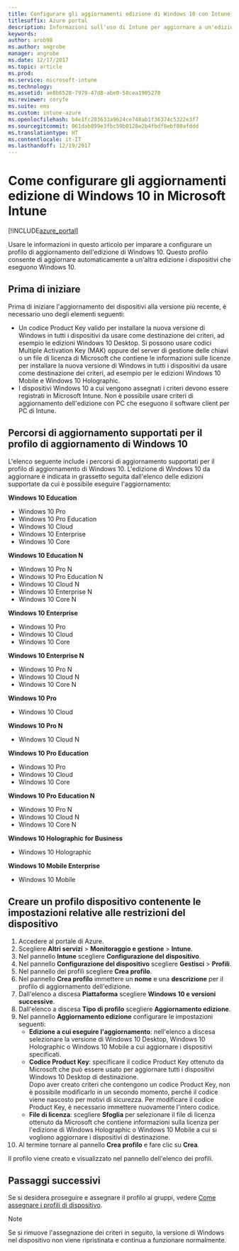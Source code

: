 ```yaml
---
title: Configurare gli aggiornamenti edizione di Windows 10 con Intune
titlesuffix: Azure portal
description: Informazioni sull'uso di Intune per aggiornare a un'edizione diversa i dispositivi Windows 10 gestiti."
keywords: 
author: arob98
ms.author: angrobe
manager: angrobe
ms.date: 12/17/2017
ms.topic: article
ms.prod: 
ms.service: microsoft-intune
ms.technology: 
ms.assetid: ae8b6528-7979-47d8-abe0-58cea1905270
ms.reviewer: coryfe
ms.suite: ems
ms.custom: intune-azure
ms.openlocfilehash: b4e1fc203633a9624ce748ab1f36374c5322e3f7
ms.sourcegitcommit: 061dab899e3fbc59b0128e2b4fbdf8ebf80afddd
ms.translationtype: HT
ms.contentlocale: it-IT
ms.lasthandoff: 12/19/2017
---
```

# <a name="how-to-configure-windows-10-edition-upgrades-in-microsoft-intune"></a>Come configurare gli aggiornamenti edizione di Windows 10 in Microsoft Intune
[!INCLUDE[azure_portal](./includes/azure_portal.md)]

Usare le informazioni in questo articolo per imparare a configurare un profilo di aggiornamento dell'edizione di Windows 10. Questo profilo consente di aggiornare automaticamente a un'altra edizione i dispositivi che eseguono Windows 10. 

## <a name="before-you-start"></a>Prima di iniziare
Prima di iniziare l'aggiornamento dei dispositivi alla versione più recente, è necessario uno degli elementi seguenti:

- Un codice Product Key valido per installare la nuova versione di Windows in tutti i dispositivi da usare come destinazione dei criteri, ad esempio le edizioni Windows 10 Desktop. Si possono usare codici Multiple Activation Key (MAK) oppure del server di gestione delle chiavi o un file di licenza di Microsoft che contiene le informazioni sulle licenze per installare la nuova versione di Windows in tutti i dispositivi da usare come destinazione dei criteri, ad esempio per le edizioni Windows 10 Mobile e Windows 10 Holographic.
- I dispositivi Windows 10 a cui vengono assegnati i criteri devono essere registrati in Microsoft Intune. Non è possibile usare criteri di aggiornamento dell'edizione con PC che eseguono il software client per PC di Intune.

## <a name="supported-upgrade-paths-for-the-windows-10-edition-upgrade-profile"></a>Percorsi di aggiornamento supportati per il profilo di aggiornamento di Windows 10
L'elenco seguente include i percorsi di aggiornamento supportati per il profilo di aggiornamento di Windows 10. L'edizione di Windows 10 da aggiornare è indicata in grassetto seguita dall'elenco delle edizioni supportate da cui è possibile eseguire l'aggiornamento:

**Windows 10 Education**
- Windows 10 Pro
- Windows 10 Pro Education
- Windows 10 Cloud
- Windows 10 Enterprise
- Windows 10 Core
    
**Windows 10 Education N**    
- Windows 10 Pro N
- Windows 10 Pro Education N
- Windows 10 Cloud N
- Windows 10 Enterprise N
- Windows 10 Core N
    
**Windows 10 Enterprise**
- Windows 10 Pro
- Windows 10 Cloud
- Windows 10 Core
    
**Windows 10 Enterprise N**
- Windows 10 Pro N
- Windows 10 Cloud N
- Windows 10 Core N
    
**Windows 10 Pro**
- Windows 10 Cloud
    
**Windows 10 Pro N**
- Windows 10 Cloud N
    
**Windows 10 Pro Education**
- Windows 10 Pro
- Windows 10 Cloud
- Windows 10 Core
    
**Windows 10 Pro Education N**
- Windows 10 Pro N
- Windows 10 Cloud N
- Windows 10 Core N

**Windows 10 Holographic for Business**
- Windows 10 Holographic

**Windows 10 Mobile Enterprise**
- Windows 10 Mobile

<!--The following table provides information about the supported upgrade paths for Windows 10 editions in this policy:

![supported](./media/check_grn.png)  (X) = not supported    
![unsupported](./media/x_blk.png)    (green checkmark) = supported    

|Upgrade from edition\Upgrade to edition|Education|Education N|Pro Education|Pro Education N|Enterprise|Enterprise N|Professional|Professional N|Mobile Enterprise|Holographic for Business|
|--------|--------|--------|--------|--------|--------|--------|--------|--------|--------|--------|--------|
|Pro|![supported](./media/check_grn.png)|![unsupported](./media/x_blk.png)|![supported](./media/check_grn.png)|![unsupported](./media/x_blk.png)|![supported](./media/check_grn.png)|![unsupported](./media/x_blk.png)|![unsupported](./media/x_blk.png)|![unsupported](./media/x_blk.png)|![unsupported](./media/x_blk.png)|![unsupported](./media/x_blk.png)|
|Pro N|![unsupported](./media/x_blk.png)|![supported](./media/check_grn.png)|![unsupported](./media/x_blk.png)|![supported](./media/check_grn.png)|![unsupported](./media/x_blk.png)|![supported](./media/check_grn.png)|![unsupported](./media/x_blk.png)|![unsupported](./media/x_blk.png)|![unsupported](./media/x_blk.png)|![unsupported](./media/x_blk.png)|
|Pro Education|![supported](./media/check_grn.png)|![unsupported](./media/x_blk.png)|![unsupported](./media/x_blk.png)|![unsupported](./media/x_blk.png)|![unsupported](./media/x_blk.png)|![unsupported](./media/x_blk.png)|![unsupported](./media/x_blk.png)|![unsupported](./media/x_blk.png)|![unsupported](./media/x_blk.png)|![unsupported](./media/x_blk.png)|
|Pro Education N|![unsupported](./media/x_blk.png)|![supported](./media/check_grn.png)|![unsupported](./media/x_blk.png)|![unsupported](./media/x_blk.png)|![unsupported](./media/x_blk.png)|![unsupported](./media/x_blk.png)|![unsupported](./media/x_blk.png)|![unsupported](./media/x_blk.png)|![unsupported](./media/x_blk.png)|![unsupported](./media/x_blk.png)|
|Cloud|![supported](./media/check_grn.png)|![unsupported](./media/x_blk.png)|![supported](./media/check_grn.png)|![unsupported](./media/x_blk.png)|![supported](./media/check_grn.png)|![unsupported](./media/x_blk.png)|![supported](./media/check_grn.png)|![unsupported](./media/x_blk.png)|![unsupported](./media/x_blk.png)|![unsupported](./media/x_blk.png)|
|Cloud N|![unsupported](./media/x_blk.png)|![supported](./media/check_grn.png)|![unsupported](./media/x_blk.png)|![supported](./media/check_grn.png)|![unsupported](./media/x_blk.png)|![supported](./media/check_grn.png)|![unsupported](./media/x_blk.png)|![supported](./media/check_grn.png)|![unsupported](./media/x_blk.png)|![unsupported](./media/x_blk.png)|
|Enterprise|![supported](./media/check_grn.png)|![unsupported](./media/x_blk.png)|![unsupported](./media/x_blk.png)|![unsupported](./media/x_blk.png)|![unsupported](./media/x_blk.png)|![unsupported](./media/x_blk.png)|![unsupported](./media/x_blk.png)|![unsupported](./media/x_blk.png)|![unsupported](./media/x_blk.png)|![unsupported](./media/x_blk.png)|
|Enterprise N|![unsupported](./media/x_blk.png)|![supported](./media/check_grn.png)|![unsupported](./media/x_blk.png)|![unsupported](./media/x_blk.png)|![unsupported](./media/x_blk.png)|![unsupported](./media/x_blk.png)|![unsupported](./media/x_blk.png)|![unsupported](./media/x_blk.png)|![unsupported](./media/x_blk.png)|![unsupported](./media/x_blk.png)|
|Core|![supported](./media/check_grn.png)|![unsupported](./media/x_blk.png)|![supported](./media/check_grn.png)|![unsupported](./media/x_blk.png)|![unsupported](./media/x_blk.png)|![unsupported](./media/x_blk.png)   |![unsupported](./media/x_blk.png)|![unsupported](./media/x_blk.png)|![unsupported](./media/x_blk.png)|![unsupported](./media/x_blk.png)|
|Core N|![unsupported](./media/x_blk.png)|![supported](./media/check_grn.png)|![unsupported](./media/x_blk.png)|![supported](./media/check_grn.png)|![unsupported](./media/x_blk.png)|![unsupported](./media/x_blk.png)|![unsupported](./media/x_blk.png)|![unsupported](./media/x_blk.png)|![unsupported](./media/x_blk.png)|![unsupported](./media/x_blk.png)|
|Mobile|![unsupported](./media/x_blk.png)|![unsupported](./media/x_blk.png)|![unsupported](./media/x_blk.png)|![unsupported](./media/x_blk.png)|![unsupported](./media/x_blk.png)|![unsupported](./media/x_blk.png)|![unsupported](./media/x_blk.png)|![unsupported](./media/x_blk.png)|![supported](./media/check_grn.png)|![unsupported](./media/x_blk.png)|
|Holographic|![unsupported](./media/x_blk.png)|![unsupported](./media/x_blk.png)|![unsupported](./media/x_blk.png)|![unsupported](./media/x_blk.png)|![unsupported](./media/x_blk.png)|![unsupported](./media/x_blk.png)|![unsupported](./media/x_blk.png)|![unsupported](./media/x_blk.png)|![unsupported](./media/x_blk.png)|![supported](./media/check_grn.png) -->

## <a name="create-a-device-profile-containing-device-restriction-settings"></a>Creare un profilo dispositivo contenente le impostazioni relative alle restrizioni del dispositivo
1. Accedere al portale di Azure.
2. Scegliere **Altri servizi** > **Monitoraggio e gestione** > **Intune**.
3. Nel pannello **Intune** scegliere **Configurazione del dispositivo**.
2. Nel pannello **Configurazione del dispositivo** scegliere **Gestisci** > **Profili**.
3. Nel pannello dei profili scegliere **Crea profilo**.
4. Nel pannello **Crea profilo** immettere un **nome** e una **descrizione** per il profilo di aggiornamento dell'edizione.
5. Dall'elenco a discesa **Piattaforma** scegliere **Windows 10 e versioni successive**.
6. Dall'elenco a discesa **Tipo di profilo** scegliere **Aggiornamento edizione**.
7. Nel pannello **Aggiornamento edizione** configurare le impostazioni seguenti:
    - **Edizione a cui eseguire l'aggiornamento**: nell'elenco a discesa selezionare la versione di Windows 10 Desktop, Windows 10 Holographic o Windows 10 Mobile a cui aggiornare i dispositivi specificati.
    - **Codice Product Key**: specificare il codice Product Key ottenuto da Microsoft che può essere usato per aggiornare tutti i dispositivi Windows 10 Desktop di destinazione.<br>Dopo aver creato criteri che contengono un codice Product Key, non è possibile modificarlo in un secondo momento, perché il codice viene nascosto per motivi di sicurezza. Per modificare il codice Product Key, è necessario immettere nuovamente l'intero codice.
    - **File di licenza**: scegliere **Sfoglia** per selezionare il file di licenza ottenuto da Microsoft che contiene informazioni sulla licenza per l'edizione di Windows Holographic o Windows 10 Mobile a cui si vogliono aggiornare i dispositivi di destinazione.
8. Al termine tornare al pannello **Crea profilo** e fare clic su **Crea**.

Il profilo viene creato e visualizzato nel pannello dell'elenco dei profili.

## <a name="next-steps"></a>Passaggi successivi

Se si desidera proseguire e assegnare il profilo ai gruppi, vedere [Come assegnare i profili di dispositivo](device-profile-assign.md).

>[!NOTE]
>Se si rimuove l'assegnazione dei criteri in seguito, la versione di Windows nel dispositivo non viene ripristinata e continua a funzionare normalmente.


